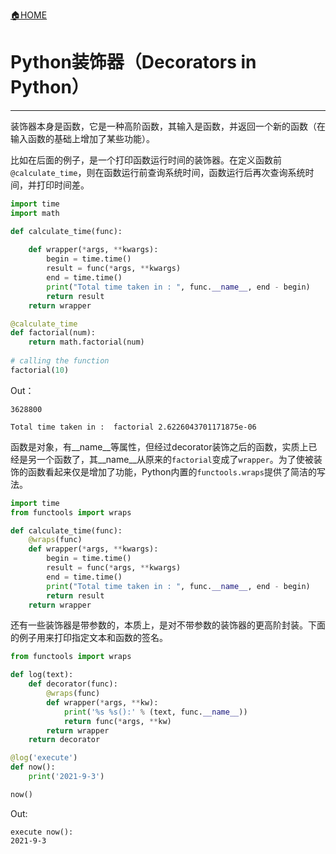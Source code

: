 [🏠HOME](README.md)

# Python装饰器（Decorators in Python）

---

装饰器本身是函数，它是一种高阶函数，其输入是函数，并返回一个新的函数（在输入函数的基础上增加了某些功能）。

比如在后面的例子，是一个打印函数运行时间的装饰器。在定义函数前`@calculate_time`，则在函数运行前查询系统时间，函数运行后再次查询系统时间，并打印时间差。

```python
import time
import math

def calculate_time(func):
    
    def wrapper(*args, **kwargs):
        begin = time.time()
        result = func(*args, **kwargs)
        end = time.time()
        print("Total time taken in : ", func.__name__, end - begin)
        return result
    return wrapper

@calculate_time
def factorial(num):
    return math.factorial(num)
    
# calling the function
factorial(10)
```
Out：
```
3628800

Total time taken in :  factorial 2.6226043701171875e-06
```

函数是对象，有__name__等属性，但经过decorator装饰之后的函数，实质上已经是另一个函数了，其__name__从原来的`factorial`变成了`wrapper`。为了使被装饰的函数看起来仅是增加了功能，Python内置的`functools.wraps`提供了简洁的写法。

```python
import time
from functools import wraps

def calculate_time(func):
    @wraps(func)
    def wrapper(*args, **kwargs):
        begin = time.time()
        result = func(*args, **kwargs)
        end = time.time()
        print("Total time taken in : ", func.__name__, end - begin)
        return result
    return wrapper
```

还有一些装饰器是带参数的，本质上，是对不带参数的装饰器的更高阶封装。下面的例子用来打印指定文本和函数的签名。

```python
from functools import wraps

def log(text):
    def decorator(func):
        @wraps(func)
        def wrapper(*args, **kw):
            print('%s %s():' % (text, func.__name__))
            return func(*args, **kw)
        return wrapper
    return decorator

@log('execute')
def now():
    print('2021-9-3')

now()
```
Out:
```
execute now():
2021-9-3
```
